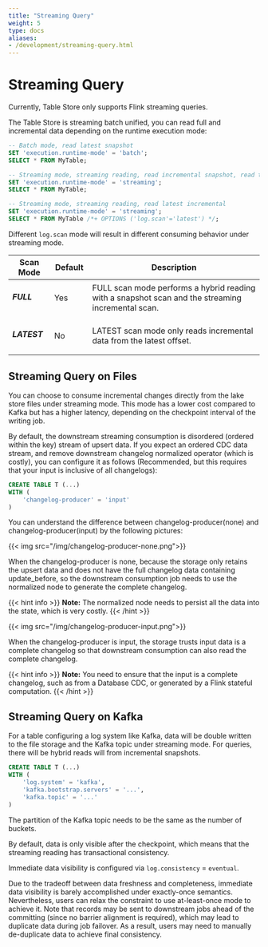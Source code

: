 ```yaml
---
title: "Streaming Query"
weight: 5
type: docs
aliases:
- /development/streaming-query.html
---
```

<!--
Licensed to the Apache Software Foundation (ASF) under one
or more contributor license agreements.  See the NOTICE file
distributed with this work for additional information
regarding copyright ownership.  The ASF licenses this file
to you under the Apache License, Version 2.0 (the
"License"); you may not use this file except in compliance
with the License.  You may obtain a copy of the License at

  http://www.apache.org/licenses/LICENSE-2.0

Unless required by applicable law or agreed to in writing,
software distributed under the License is distributed on an
"AS IS" BASIS, WITHOUT WARRANTIES OR CONDITIONS OF ANY
KIND, either express or implied.  See the License for the
specific language governing permissions and limitations
under the License.
-->

# Streaming Query

Currently, Table Store only supports Flink streaming queries.

The Table Store is streaming batch unified, you can read full
and incremental data depending on the runtime execution mode:

```sql
-- Batch mode, read latest snapshot
SET 'execution.runtime-mode' = 'batch';
SELECT * FROM MyTable;

-- Streaming mode, streaming reading, read incremental snapshot, read the snapshot first, then read the incremental
SET 'execution.runtime-mode' = 'streaming';
SELECT * FROM MyTable;

-- Streaming mode, streaming reading, read latest incremental
SET 'execution.runtime-mode' = 'streaming';
SELECT * FROM MyTable /*+ OPTIONS ('log.scan'='latest') */;
```

Different `log.scan` mode will result in different consuming behavior under streaming mode.
<table class="table table-bordered">
    <thead>
    <tr>
      <th class="text-left" style="width: 10%">Scan Mode</th>
      <th class="text-left" style="width: 5%">Default</th>
      <th class="text-left" style="width: 60%">Description</th>
    </tr>
    </thead>
    <tbody>
    <tr>
      <td><h5>FULL</h5></td>
      <td>Yes</td>
      <td>FULL scan mode performs a hybrid reading with a snapshot scan and the streaming incremental scan.</td>
    </tr>
    <tr>
      <td><h5>LATEST</h5></td>
      <td>No</td>
      <td>LATEST scan mode only reads incremental data from the latest offset.</td>
    </tr>
    </tbody>
</table>

## Streaming Query on Files

You can choose to consume incremental changes directly from the lake store files under
streaming mode. This mode has a lower cost compared to Kafka but has a higher latency,
depending on the checkpoint interval of the writing job.

By default, the downstream streaming consumption is disordered (ordered within the key)
stream of upsert data. If you expect an ordered CDC data stream, and remove downstream
changelog normalized operator (which is costly), you can configure it as follows
(Recommended, but this requires that your input is inclusive of all changelogs):

```sql
CREATE TABLE T (...)
WITH (
    'changelog-producer' = 'input'
)
```

You can understand the difference between changelog-producer(none) and changelog-producer(input) by the following pictures:

{{< img src="/img/changelog-producer-none.png">}}

When the changelog-producer is none, because the storage only retains the upsert data and
does not have the full changelog data containing update_before, so the downstream consumption job needs
to use the normalized node to generate the complete changelog.

{{< hint info >}}
__Note:__ The normalized node needs to persist all the data into the state, which is very costly.
{{< /hint >}}

{{< img src="/img/changelog-producer-input.png">}}

When the changelog-producer is input, the storage trusts input data is a complete changelog
so that downstream consumption can also read the complete changelog.

{{< hint info >}}
__Note:__ You need to ensure that the input is a complete changelog, such as from a Database CDC,
or generated by a Flink stateful computation.
{{< /hint >}}

## Streaming Query on Kafka

For a table configuring a log system like Kafka, data will be double written to the file
storage and the Kafka topic under streaming mode. For queries, there will be hybrid reads
will from incremental snapshots.

```sql
CREATE TABLE T (...)
WITH (
    'log.system' = 'kafka',
    'kafka.bootstrap.servers' = '...',
    'kafka.topic' = '...'
)
```
The partition of the Kafka topic needs to be the same as the number of buckets.

By default, data is only visible after the checkpoint, which means
that the streaming reading has transactional consistency.

Immediate data visibility is configured via
`log.consistency` = `eventual`.

Due to the tradeoff between data freshness and completeness, immediate data visibility is barely
accomplished under exactly-once semantics. Nevertheless, users can relax the constraint to use
at-least-once mode to achieve it. Note that records may be sent to downstream jobs ahead of the committing
(since no barrier alignment is required), which may lead to duplicate data during job failover. As a result,
users may need to manually de-duplicate data to achieve final consistency.
